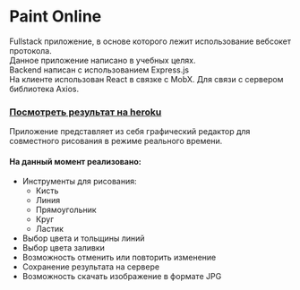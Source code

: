 # Paint Online
Fullstack приложение, в основе которого лежит использование вебсокет протокола. \
Данное приложение написано в учебных целях. \
Backend написан с использованием Express.js \
На клиенте использован React в связке с MobX. Для связи с сервером библиотека Axios. 

### [Посмотреть результат на heroku](https://websocketpainter.herokuapp.com) 
Приложение представляет из себя графический редактор для совместного рисования в режиме реального времени. 
#### На данный момент реализовано:
* Инструменты для рисования:
  - Кисть
  - Линия
  - Прямоугольник
  - Круг
  - Ластик
* Выбор цвета и тольщины линий
* Выбор цвета заливки
* Возможность отменить или повторить изменение
* Сохранение результата на сервере
* Возможность скачать изображение в формате JPG
